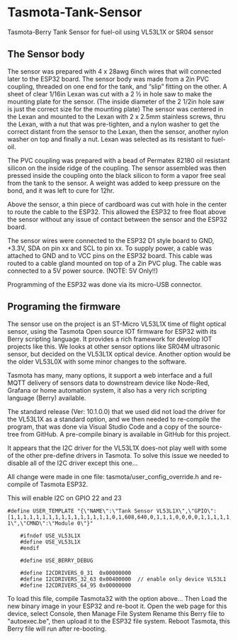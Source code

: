 # Tasmota-Tank-Sensor
Tasmota-Berry Tank Sensor for fuel-oil using VL53L1X or SR04 sensor


## The Sensor body

The sensor was prepared with 4 x 28awg 6inch wires that will connected later to the ESP32 board. The sensor body was made from a 2in PVC coupling, threaded on one end for the tank, and “slip” fitting on the other. A sheet of clear 1/16in Lexan was cut with a 2 ½ in hole saw to make the mounting plate for the sensor. (The inside diameter of the 2 1/2in hole saw is just the correct size for the mounting plate) The sensor was centered in the Lexan and mounted to the Lexan with 2 x 2.5mm stainless screws, thru the Lexan, with a nut that was pre-tighten, and a nylon washer to get the correct distant from the sensor to the Lexan, then the sensor, another nylon washer on top and finally a nut. Lexan was selected as its resistant to fuel-oil.

The PVC coupling was prepared with a bead of Permatex 82180 oil resistant silicon on the inside ridge of the coupling.  The sensor assembled was then pressed inside the coupling onto the black silicon to form a vapor free seal from the tank to the sensor. A weight was added to keep pressure on the bond, and it was left to cure for 12hr.

Above the sensor, a thin piece of cardboard was cut with hole in the center to route the cable to the ESP32. This allowed the ESP32 to free float above the sensor without any issue of contact between the sensor and the ESP32 board.

The sensor wires were connected to the ESP32 D1 style board to GND, +3.3V, SDA on pin xx and SCL to pin xx.  To supply power, a cable was attached to GND and to VCC pins on the ESP32 board. This cable was routed to a cable gland mounted on top of a 2in PVC plug. The cable was connected to a 5V power source. (NOTE: 5V Only!!)

Programming of the ESP32 was done via its micro-USB connector. 

        
## Programing the firmware

The sensor use on the project is an ST-Micro VL53L1X time of flight optical sensor, using the Tasmota Open source IOT firmware for ESP32 with its Berry scripting language. It provides a rich framework for develop IOT projects like this. We looks at other sensor options like SR04M ultrasonic sensor, but decided on the VL53L1X optical device. Another option would be the older VL53L0X with some minor changes to the software.

Tasmota has many, many options, it support a web interface and a full MQTT delivery of sensors data to downstream device like Node-Red, Grafana or home automation system, it also has a very rich scripting language (Berry) available.

The standard release (Ver: 10.1.0.0) that we used did not load the driver for the VL53L1X as a standard option, and we then needed to re-compile the program, that was done via Visual Studio Code and a copy of the source-tree from GitHub. A pre-compile binary is available in GitHub for this project.

It appears that the I2C driver for the VL53L1X does-not play well with some of the other pre-define drivers in Tasmota. To solve this issue we needed to disable all of the I2C driver except this one…

All change were made  in one file:  tasmota/user_config_override.h 
and re-compile of Tasmota ESP32.

This will enable I2C on GPIO 22 and 23

~~~
#define USER_TEMPLATE "{\"NAME\":\"Tank Sensor VL53L1X\",\"GPIO\":[1,1,1,1,1,1,1,1,1,1,1,1,1,1,1,1,0,1,608,640,0,1,1,1,0,0,0,0,1,1,1,1,1,0,0,1],\"FLAG\":0,\"BASE\":1,\"CMND\":\"SetOption8 1\",\"CMND\":\"Module 0\"}"
   
    #ifndef USE_VL53L1X
    #define USE_VL53L1X
    #endif
   
    #define USE_BERRY_DEBUG 

    #define I2CDRIVERS_0_31  0x00000000
    #define I2CDRIVERS_32_63 0x00400000  // enable only device VL53L1
    #define I2CDRIVERS_64_95 0x00000000
~~~
To load this file, compile Tasmota32 with the option above...
Then Load the new binary image in your ESP32 and re-boot it. 
Open the web page for this device, select Console, then Manage File System
Rename this Berry file to "autoexec.be", then upload it to the ESP32 file system. 
Reboot Tasmota, this Berry file will run after re-booting.
